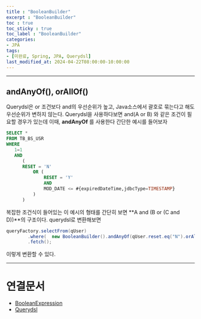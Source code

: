 ```yaml
---
title : "BooleanBuilder"
excerpt : "BooleanBuilder"
toc : true
toc_sticky : true
toc_label : "BooleanBuilder"
categories:
- JPA
tags:
- [미완료, Spring, JPA, Querydsl]
last_modified_at: 2024-04-22T08:00:00-10:00:00
---
```

  
---
  
## andAnyOf(), orAllOf()
 Querydsl은 or 조건보다 and의 우선순위가 높고, Java소스에서 괄호로 묶는다고 해도 우선순위가 변하지 않는다. Querydsl을 사용하다보면 and(A or B) 와 같은 조건이 필요할 경우가 있는데 이때, **andAnyOf** 를 사용한다
 간단한 예시를 들어보자
  
```sql
SELECT *   
FROM TB_BS_USR 
WHERE  
   1=1
   AND 
      (
	  RESET = 'N' 
	      OR (
		      RESET = 'Y' 
		      AND 
		      MOD_DATE <= #{expiredDateTime,jdbcType=TIMESTAMP}
	      )
	  )
```
 
 복잡한 조건식이 들어있는 이 예시의 형태를 간단히 보면 **A and (B or (C and D))**의 구조이다. querydsl로 변환해보면
  
```java
queryFactory.selectFrom(qUser)  
        .where(  new BooleanBuilder().andAnyOf(qUser.reset.eq("N").orAllOf(qUser.reset.eq("Y"), qUser.modDate.loe(expireDatetime)))
        .fetch();
```

 이렇게 변환할 수 있다.

---
  
# 연결문서
- [BooleanExpression](../../jpa/jpa-BooleanExpression)
- [Querydsl](../../jpa/jpa-Querydsl)